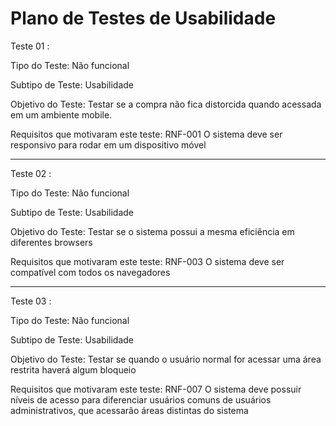 # Plano de Testes de Usabilidade

Teste 01 :


Tipo do Teste: Não funcional


Subtipo de Teste: Usabilidade


Objetivo do Teste: Testar se a compra não fica distorcida quando acessada em um ambiente mobile.


Requisitos que motivaram este teste: RNF-001 O sistema deve ser responsivo para rodar em um dispositivo móvel



________________________________________________________________________________________________________________________________________________________________________________



Teste 02 :


Tipo do Teste: Não funcional


Subtipo de Teste: Usabilidade


Objetivo do Teste: Testar se o sistema possui a mesma eficiência em diferentes browsers


Requisitos que motivaram este teste: RNF-003 O sistema deve ser compatível com todos os navegadores


________________________________________________________________________________________________________________________________________________________________________________


Teste 03 :


Tipo do Teste: Não funcional


Subtipo de Teste: Usabilidade


Objetivo do Teste: Testar se quando o usuário normal for acessar uma área restrita haverá algum bloqueio


Requisitos que motivaram este teste: RNF-007 O sistema deve possuir níveis de acesso para diferenciar usuários comuns de usuários administrativos, que acessarão áreas distintas do sistema





